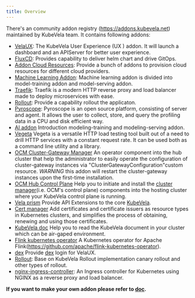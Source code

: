 ```yaml
---
title: Overview
---
```


There's an community addon registry (https://addons.kubevela.net) maintained by KubeVela team. It contains following addons:

* [VelaUX](./velaux): The KubeVela User Experience (UX ) addon. It will launch a dashboard and an APIServer for better user experience.
* [FluxCD](./fluxcd): Provides capability to deliver helm chart and drive GitOps.
* [Addon Cloud Resources](./terraform): Provide a bunch of addons to provision cloud resources for different cloud providers.
* [Machine Learning Addon](./ai): Machine learning addon is divided into model-training addon and model-serving addon.
* [Traefik](./traefik): Traefik is a modern HTTP reverse proxy and load balancer made to deploy microservices with ease.
* [Rollout](./rollout): Provide a capability rollout the applicaton.
* [Pyroscope](./pyroscope): Pyroscope is an open source platform, consisting of server and agent. It allows the user to collect, store, and query the profiling data in a CPU and disk efficient way.
* [AI addon](./ai) Introduction modeling-training and modeling-serving addon.
* [Vegeta](./vegeta) Vegeta is a versatile HTTP load testing tool built out of a need to drill HTTP services with a constant request rate. It can be used both as a command line utility and a library.
* [OCM Cluster-Gateway Manager](./ocm-gateway-manager-addon) An operator component into the hub cluster that help the administrator to easily operate the configuration of cluster-gateway instances via "ClusterGatewayConfiguration"custom resource. *WARNING* this addon will restart the cluster-gateway instances upon the first-time installation.
* [OCM Hub Control Plane](./ocm-hub-control-plane) Help you to initiate and install the [cluster manager](https://open-cluster-management.io/getting-started/core/cluster-manager/)(i.e. OCM's control plane) components into the hosting cluster where your KubeVela control plane is running.
* [Vela prism](./vela-prism) Provide API Extensions to the core [KubeVela](https://github.com/kubevela/kubevela).
* [Cert manager](./cert-manager) Add certificates and certificate issuers as resource types in Kubernetes clusters, and simplifies the process of obtaining, renewing and using those certificates.
* [KubeVela doc](./kubevela-io) Help you to read the KubeVela document in your cluster which can be air-gaped environment.
* [Flink kubernetes operator](./flink-kubernetes-operator) A Kubernetes operator for Apache Flink(https://github.com/apache/flink-kubernetes-operator).
* [dex](./dex) Provide [dex](https://github.com/dexidp/dex) login for VelaUX.
* [Rollout](./kruise-rollout): Base on KubeVela Rollout implementation canary rollout and other types of rollout.
* [nginx-ingress-controller](./nginx-ingress-controller): An Ingress controller for Kubernetes using NGINX as a reverse proxy and load balancer.

**If you want to make your own addon please refer to [doc](../../platform-engineers/addon/intro.md).**